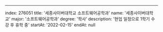 ---
index:  276051
title: '세종사이버대학교 소프트웨어공학과'
name: '세종사이버대학교'
major: '소프트웨어공학과'
degree: '학사'
description: '현업 일정으로 1학기 수강 후 휴학 중'
startAt: '2022-02-15'
endAt: null
